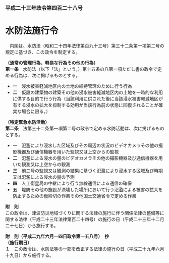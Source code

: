 ### 平成二十三年政令第四百二十八号  
# 水防法施行令  
　内閣は、水防法（昭和二十四年法律第百九十三号）第三十二条第一項第二号の規定に基づき、この政令を制定する。  
  
**（通常の管理行為、軽易な行為その他の行為）**  
**第一条**　水防法（以下「法」という。）第十五条の八第一項ただし書の政令で定める行為は、次に掲げるものとする。  
* **一**　浸水被害軽減地区内の土地の維持管理のために行う行為  
* **二**　仮設の建築物の建築その他の浸水被害軽減地区内の土地を一時的な利用に供する目的で行う行為（当該利用に供された後に当該浸水被害軽減地区が有する浸水の拡大を抑制する効用が当該行為前の状態に回復されることが確実な場合に限る。）  
  
**（特定緊急水防活動）**  
**第二条**　法第三十二条第一項第二号の政令で定める水防活動は、次に掲げるものとする。  
* **一**　氾濫により浸水した区域及びその周辺の状況のビデオカメラその他の撮影機器及び通信機器を用いた監視又は上空からの監視  
* **二**　氾濫による浸水の量のビデオカメラその他の撮影機器及び通信機器を用いた観測又は上空からの観測  
* **三**　前二号の監視又は観測の結果に基づく氾濫により浸水する区域及び時期又は氾濫による浸水の量の予測  
* **四**　人工衛星局の中継により行う無線通信による通信の確保  
* **五**　堤防その他の施設が決壊した場所において行う氾濫による被害の拡大を防止するための仮締切の作業その他国土交通省令で定める作業  
  
**附　則**  
この政令は、津波防災地域づくりに関する法律の施行に伴う関係法律の整備等に関する法律（平成二十三年法律第百二十四号）の施行の日（平成二十三年十二月二十七日）から施行する。  
  
**附　則（平成二九年六月一四日政令第一五八号）　抄**  
**（施行期日）**  
**１**　この政令は、水防法等の一部を改正する法律の施行の日（平成二十九年六月十九日）から施行する。  
  

